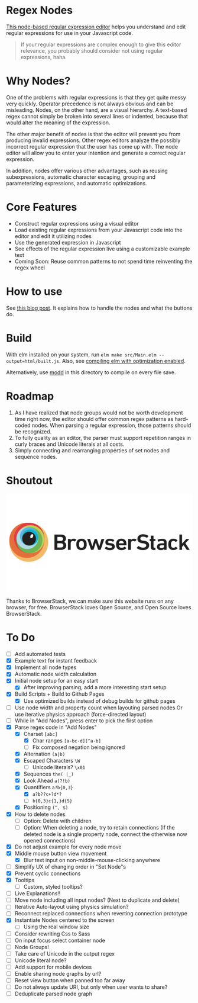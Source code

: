 # Regex Nodes

[This node-based regular expression editor](https://johannesvollmer.github.io/regex-nodes/) 
helps you understand and edit regular expressions for use in your Javascript code.

> If your regular expressions are complex enough to give this editor relevance, 
> you probably should consider not using regular expressions, haha.

# Why Nodes?

One of the problems with regular expressions is
that they get quite messy very quickly. Operator 
precedence is not always obvious and can be misleading.
Nodes, on the other hand, are a visual hierarchy. A text-based regex
cannot simply be broken into several lines or indented, 
because that would alter the meaning of the expression. 

The other major benefit of nodes is that the editor will prevent you from
producing invalid expressions. Other regex editors analyze the possibly incorrect
regular expression that the user has come up with. The node editor will
allow you to enter your intention and generate a correct regular expression.

In addition, nodes offer various other advantages, such as
reusing subexpressions, automatic character escaping, grouping and parameterizing expressions, 
and automatic optimizations.


# Core Features
- Construct regular expressions using a visual editor
- Load existing regular expressions from your Javascript code into the editor and edit it utilizing nodes
- Use the generated expression in Javascript
- See effects of the regular expression live using a customizable example text
- Coming Soon: Reuse common patterns to not spend time reinventing the regex wheel


# How to use

See [this blog post](https://johannesvollmer.github.io/2019/announcing-regex-nodes/).
It explains how to handle the nodes and what the buttons do.

# Build 

With elm installed on your system, run 
`elm make src/Main.elm --output=html/built.js`. Also, see 
[compiling elm with optimization enabled](https://elm-lang.org/0.19.0/optimize).

Alternatively, use [modd](https://github.com/cortesi/modd) 
in this directory to compile on every file save.


# Roadmap
1. As I have realized that node groups would not be worth development time
   right now, the editor should offer common regex patterns as hard-coded nodes.
   When parsing a regular expression, those patterns should be recognized.
2. To fully quality as an editor, the parser must support repetition ranges in curly 
   braces and Unicode literals at all costs.
3. Simply connecting and rearranging properties of set nodes and sequence nodes.
   

# Shoutout

[![BrowserStack Logo](/readme/browser-stack.png?raw=true "BrowserStack")](https://www.browserstack.com/)

Thanks to BrowserStack, we can make sure this website runs on any browser, for free. 
BrowserStack loves Open Source, and Open Source loves BrowserStack.


# To Do
- [ ] Add automated tests
- [x] Example text for instant feedback
- [x] Implement all node types
- [x] Automatic node width calculation
- [x] Initial node setup for an easy start
    - [x] After improving parsing, add a more interesting start setup
- [x] Build Scripts + Build to Github Pages
    - [x] Use optimized builds instead of debug builds for github pages
- [ ] Use node width and property count when layouting parsed nodes
      Or use iterative physics approach (force-directed layout)
- [ ] While in "Add Nodes", press enter to pick the first option
- [x] Parse regex code in "Add Nodes"
    - [x] Charset `[abc]`
        - [x] Char ranges `[a-bc-d][^a-b]`
        - [ ] Fix composed negation being ignored
    - [x] Alternation `(a|b)`
    - [x] Escaped Characters `\W`
        - [ ] Unicode literals? `\x01`
    - [x] Sequences `the( |_)`
    - [x] Look Ahead `a(?!b)`
    - [x] Quantifiers `a?b{0,3}`
        - [x]  `a?b??c+?d*?`
        - [ ]  `b{0,3}c{1,}d{5}`
    - [x] Positioning `(^, $)`
- [x] How to delete nodes
    - [ ] Option: Delete with children
    - [ ] Option: When deleting a node, try to retain connections 
          (If the deleted node is a single property node, 
          connect the otherwise now opened connections)
- [x] Do not adjust example for every node move
- [x] Middle mouse button view movement
    - [x] Blur text input on non-middle-mouse-clicking anywhere
- [ ] Simplify UX of changing order in "Set Node"s
- [x] Prevent cyclic connections
- [x] Tooltips
    - [ ] Custom, styled tooltips?
- [ ] Live Explanations!!
- [ ] Move node including all input nodes? (Next to duplicate and delete)
- [ ] Iterative Auto-layout using physics simulation?
- [ ] Reconnect replaced connections 
      when reverting connection prototype
- [x] Instantiate Nodes centered to the screen
    - [ ] Using the real window size
- [ ] Consider rewriting Css to Sass
- [ ] On input focus select container node
- [ ] Node Groups!
- [ ] Take care of Unicode in the output regex
- [ ] Unicode literal node?
- [ ] Add support for mobile devices
- [ ] Enable sharing node graphs by url?
- [ ] Reset view button when panned too far away
- [ ] Do not always update URI, but only when user wants to share?
- [ ] Deduplicate parsed node graph
